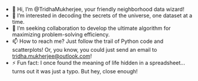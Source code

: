 - 👋 Hi, I’m @TridhaMukherjee, your friendly neighborhood data wizard!
- 👀 I’m interested in decoding the secrets of the universe, one dataset at a time.
- 💞️ I’m seeking collaboration to develop the ultimate algorithm for maximizing problem-solving efficiency.
- 📫 How to reach me? Just follow the trail of Python code and scatterplots! Or, you know, you could just send an email to tridha.mukherjee@outlook.com!
- ⚡ Fun fact: I once found the meaning of life hidden in a spreadsheet... turns out it was just a typo. But hey, close enough!

<!---
TridhaMukherjee/TridhaMukherjee is a ✨ special ✨ repository because its `README.md` (this file) appears on your GitHub profile.
You can click the Preview link to take a look at your changes.
--->

